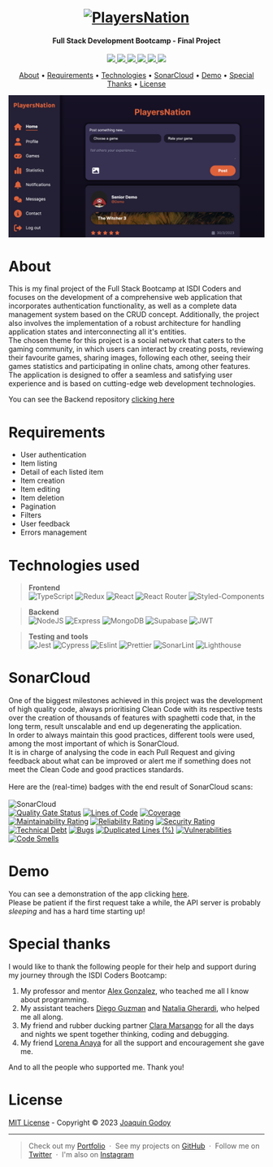 <h1 align="center">
  <br>
  <a href="https://players-nation.netlify.app/"><img src="https://user-images.githubusercontent.com/62773100/228865537-223776f0-db14-4d58-9486-0b7674008fde.svg" alt="PlayersNation" width="400"></a>
</h1>
<h4 align="center">Full Stack Development Bootcamp - Final Project</h4>

<p align="center">
  <a href="mailto:joaquingodoy2407@gmail.com" target="_blank">
    <img src="https://img.shields.io/badge/Gmail-D14836?style=for-the-badge&logo=gmail&logoColor=white">
  </a>
  <a href="https://www.linkedin.com/in/joaquin--godoy/" target="_blank">
      <img src="https://img.shields.io/badge/linkedin-%230077B5.svg?style=for-the-badge&logo=linkedin&logoColor=white">
  </a>
  <a href="https://discordapp.com/users/454876339330088991" target="_blank">
    <img src="https://img.shields.io/badge/Discord-5865F2?style=for-the-badge&logo=discord&logoColor=white">
  </a>
  <a href="https://joaquingodoy.com" target="_blank">
    <img src="https://img.shields.io/badge/Portfolio-%23000000.svg?style=for-the-badge&logo=firefox&logoColor=#FF7139">
  </a>
  <a href="https://twitter.com/JoaccoDev" target="_blank">
    <img src="https://img.shields.io/badge/Twitter-1DA1F2?style=for-the-badge&logo=twitter&logoColor=white">
  </a>
  <a href="https://instagram.com/joaccogodoy99" target="_blank">
    <img src="https://img.shields.io/badge/Instagram-E4405F?style=for-the-badge&logo=instagram&logoColor=white">
  </a>
</p>

<p align="center">
  <a href="#about">About</a> •
  <a href="#requirements">Requirements</a> •
  <a href="#technologies-used">Technologies</a> •
  <a href="#sonarcloud">SonarCloud</a> •
  <a href="#demo">Demo</a> •
  <a href="#special-thanks">Special Thanks</a> •
  <a href="#license">License</a>
</p>

<img align="center" src="/public/assets/img/demo.png">

# About

This is my final project of the Full Stack Bootcamp at ISDI Coders and focuses on the development of a comprehensive web application that incorporates authentication functionality, as well as a complete data management system based on the CRUD concept. Additionally, the project also involves the implementation of a robust architecture for handling application states and interconnecting all it's entities.<br>
The chosen theme for this project is a social network that caters to the gaming community, in which users can interact by creating posts, reviewing their favourite games, sharing images, following each other, seeing their games statistics and participating in online chats, among other features. The application is designed to offer a seamless and satisfying user experience and is based on cutting-edge web development technologies.

You can see the Backend repository [clicking here](https://github.com/JoaccoG/players-nation-backend)

# Requirements

- User authentication
- Item listing
- Detail of each listed item
- Item creation
- Item editing
- Item deletion
- Pagination
- Filters
- User feedback
- Errors management

# Technologies used

> **Frontend** <br> ![TypeScript](https://img.shields.io/badge/TypeScript-007ACC?style=for-the-badge&logo=typescript&logoColor=white) ![Redux](https://img.shields.io/badge/Redux-593D88?style=for-the-badge&logo=redux&logoColor=white) ![React](https://img.shields.io/badge/React-20232A?style=for-the-badge&logo=react&logoColor=61DAFB) ![React Router](https://img.shields.io/badge/React_Router-CA4245?style=for-the-badge&logo=react-router&logoColor=white) ![Styled-Components](https://img.shields.io/badge/styled--components-DB7093?style=for-the-badge&logo=styled-components&logoColor=white)

> **Backend** <br> ![NodeJS](https://img.shields.io/badge/Node.js-339933?style=for-the-badge&logo=nodedotjs&logoColor=white) ![Express](https://img.shields.io/badge/Express.js-000000?style=for-the-badge&logo=express&logoColor=white) ![MongoDB](https://img.shields.io/badge/MongoDB-4EA94B?style=for-the-badge&logo=mongodb&logoColor=white) ![Supabase](https://img.shields.io/badge/Supabase-181818?style=for-the-badge&logo=supabase&logoColor=white) ![JWT](https://img.shields.io/badge/JWT-000000?style=for-the-badge&logo=JSON%20web%20tokens&logoColor=white)

> **Testing and tools** <br> ![Jest](https://img.shields.io/badge/Jest-C21325?style=for-the-badge&logo=jest&logoColor=white) ![Cypress](https://img.shields.io/badge/Cypress-17202C?style=for-the-badge&logo=cypress&logoColor=white) ![Eslint](https://img.shields.io/badge/eslint-3A33D1?style=for-the-badge&logo=eslint&logoColor=white) ![Prettier](https://img.shields.io/badge/prettier-1A2C34?style=for-the-badge&logo=prettier&logoColor=F7BA3E) ![SonarLint](https://img.shields.io/badge/SonarLint-CB2029?style=for-the-badge&logo=sonarlint&logoColor=white) ![Lighthouse](https://img.shields.io/badge/Lighthouse-F44B21?style=for-the-badge&logo=Lighthouse&logoColor=white)

# SonarCloud

One of the biggest milestones achieved in this project was the development of high quality code, always prioritising Clean Code with its respective tests over the creation of thousands of features with spaghetti code that, in the long term, result unscalable and end up degenerating the application.<br>
In order to always maintain this good practices, different tools were used, among the most important of which is SonarCloud.<br>
It is in charge of analysing the code in each Pull Request and giving feedback about what can be improved or alert me if something does not meet the Clean Code and good practices standards.<br><br>
Here are the (real-time) badges with the end result of SonarCloud scans:<br><br>
![SonarCloud](https://img.shields.io/badge/Sonar%20cloud-F3702A?style=for-the-badge&logo=sonarcloud&logoColor=white)<br>
[![Quality Gate Status](https://sonarcloud.io/api/project_badges/measure?project=JoaccoG_players-nation-frontend&metric=alert_status)](https://sonarcloud.io/summary/new_code?id=JoaccoG_players-nation-frontend)
[![Lines of Code](https://sonarcloud.io/api/project_badges/measure?project=JoaccoG_players-nation-frontend&metric=ncloc)](https://sonarcloud.io/summary/new_code?id=JoaccoG_players-nation-frontend)
[![Coverage](https://sonarcloud.io/api/project_badges/measure?project=JoaccoG_players-nation-frontend&metric=coverage)](https://sonarcloud.io/summary/new_code?id=JoaccoG_players-nation-frontend)<br>
[![Maintainability Rating](https://sonarcloud.io/api/project_badges/measure?project=JoaccoG_players-nation-frontend&metric=sqale_rating)](https://sonarcloud.io/summary/new_code?id=JoaccoG_players-nation-frontend)
[![Reliability Rating](https://sonarcloud.io/api/project_badges/measure?project=JoaccoG_players-nation-frontend&metric=reliability_rating)](https://sonarcloud.io/summary/new_code?id=JoaccoG_players-nation-frontend)
[![Security Rating](https://sonarcloud.io/api/project_badges/measure?project=JoaccoG_players-nation-frontend&metric=security_rating)](https://sonarcloud.io/summary/new_code?id=JoaccoG_players-nation-frontend)<br>
[![Technical Debt](https://sonarcloud.io/api/project_badges/measure?project=JoaccoG_players-nation-frontend&metric=sqale_index)](https://sonarcloud.io/summary/new_code?id=JoaccoG_players-nation-frontend)
[![Bugs](https://sonarcloud.io/api/project_badges/measure?project=JoaccoG_players-nation-frontend&metric=bugs)](https://sonarcloud.io/summary/new_code?id=JoaccoG_players-nation-frontend)
[![Duplicated Lines (%)](https://sonarcloud.io/api/project_badges/measure?project=JoaccoG_players-nation-frontend&metric=duplicated_lines_density)](https://sonarcloud.io/summary/new_code?id=JoaccoG_players-nation-frontend)
[![Vulnerabilities](https://sonarcloud.io/api/project_badges/measure?project=JoaccoG_players-nation-frontend&metric=vulnerabilities)](https://sonarcloud.io/summary/new_code?id=JoaccoG_players-nation-frontend)
[![Code Smells](https://sonarcloud.io/api/project_badges/measure?project=JoaccoG_players-nation-frontend&metric=code_smells)](https://sonarcloud.io/summary/new_code?id=JoaccoG_players-nation-frontend)

# Demo

You can see a demonstration of the app clicking [here](https://players-nation.netlify.app/).<br>
Please be patient if the first request take a while, the API server is probably _sleeping_ and has a hard time starting up!

# Special thanks

I would like to thank the following people for their help and support during my journey through the ISDI Coders Bootcamp:

1. My professor and mentor [Alex Gonzalez](https://github.com/agonsant), who teached me all I know about programming.
2. My assistant teachers [Diego Guzman](https://github.com/TheGuzman) and [Natalia Gherardi](https://github.com/natigherardi), who helped me all along.
3. My friend and rubber ducking partner [Clara Marsango](https://github.com/claramarsango) for all the days and nights we spent together thinking, coding and debugging.
4. My friend [Lorena Anaya](https://github.com/LorenaAnayaDiaz) for all the support and encouragement she gave me.

And to all the people who supported me. Thank you!

# License

[MIT License](/LICENSE) - Copyright © 2023 [Joaquin Godoy](https://www.joaquingodoy.com)

---

> Check out my [Portfolio](https://www.joaquingodoy.com) &nbsp;&middot;&nbsp;
> See my projects on [GitHub](https://github.com/joaccog) &nbsp;&middot;&nbsp;
> Follow me on [Twitter](https://twitter.com/joaccodev) &nbsp;&middot;&nbsp;
> I'm also on [Instagram](https://instagram.com/joaccog99)
